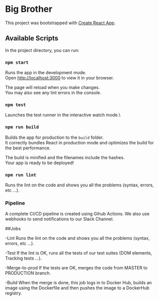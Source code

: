 # Big Brother

This project was bootstrapped with [Create React App](https://github.com/facebook/create-react-app).

## Available Scripts

In the project directory, you can run:

### `npm start`

Runs the app in the development mode.\
Open [http://localhost:3000](http://localhost:3000) to view it in your browser.

The page will reload when you make changes.\
You may also see any lint errors in the console.

### `npm test`

Launches the test runner in the interactive watch mode.\

### `npm run build`

Builds the app for production to the `build` folder.\
It correctly bundles React in production mode and optimizes the build for the best performance.

The build is minified and the filenames include the hashes.\
Your app is ready to be deployed!

### `npm run lint`

Runs the lint on the code and shows you all the problems (syntax, errors, etc ...).

### Pipeline

A complete CI/CD pipeline is created using Gihub Actions. We also use webhooks to send notifications to our Slack Channel.

##Jobs

-Lint
Runs the lint on the code and shows you all the problems (syntax, errors, etc ...).

-Test
If the lint is OK, runs all the tests of our test suites (DOM elements, Tracking tests ...).

-Merge-to-prod
If the tests are OK, merges the code from MASTER to PRODUCTION branch.

-Build
When the merge is done, this job logs in to Docker Hub, builds an image using the Dockerfile and then pushes the image to a DockerHub registry.
